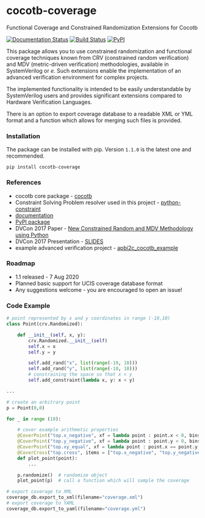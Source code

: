 # cocotb-coverage
Functional Coverage and Constrained Randomization Extensions for Cocotb

[![Documentation Status](https://readthedocs.org/projects/cocotb-coverage/badge/?version=latest)](http://cocotb-coverage.readthedocs.org/en/latest/)
[![Build Status](https://travis-ci.org/mciepluc/cocotb-coverage.svg?branch=master)](https://travis-ci.org/mciepluc/cocotb-coverage)
[![PyPI](https://img.shields.io/pypi/dm/cocotb-coverage.svg?label=PyPI%20downloads)](https://pypi.org/project/cocotb-coverage/)

This package allows you to use constrained randomization and functional coverage techniques known from CRV (constrained random verification) and MDV (metric-driven verification) methodologies, available in SystemVerilog or _e_. Such extensions enable the implementation of an advanced verification environment for complex projects.

The implemented functionality is intended to be easily understandable by SystemVerilog users and provides significant extensions compared to Hardware Verification Languages.

There is an option to export coverage database to a readable XML or YML format and a function which allows for merging such files is provided.

### Installation
The package can be installed with pip. Version ```1.1.0``` is the latest one and recommended.
```
pip install cocotb-coverage
```

### References

* cocotb core package - [cocotb](https://github.com/potentialventures/cocotb)
* Constraint Solving Problem resolver used in this project - [python-constraint](https://github.com/python-constraint/python-constraint)
* [documentation](https://cocotb-coverage.readthedocs.io/en/latest/)
* [PyPI package](https://pypi.org/project/cocotb-coverage/1.1.dev0)
* DVCon 2017 Paper - [New Constrained Random and MDV Methodology using Python](http://events.dvcon.org/2017/proceedings/papers/02_3.pdf)
* DVCon 2017 Presentation - [SLIDES](http://events.dvcon.org/2017/proceedings/slides/02_3.pdf)
* example advanced verification project - [apbi2c_cocotb_example](https://github.com/mciepluc/apbi2c_cocotb_example)

### Roadmap
* 1.1 released - 7 Aug 2020
* Planned basic support for UCIS coverage database format
* Any suggestions welcome - you are encouraged to open an issue!

### Code Example
```Python
# point represented by x and y coordinates in range (-10,10)
class Point(crv.Randomized):

    def __init__(self, x, y):
        crv.Randomized.__init__(self)
        self.x = x
        self.y = y

        self.add_rand("x", list(range(-10, 10)))
        self.add_rand("y", list(range(-10, 10)))
        # constraining the space so that x < y
        self.add_constraint(lambda x, y: x < y)

...

# create an arbitrary point
p = Point(0,0)

for _ in range (10):

    # cover example arithmetic properties
    @CoverPoint("top.x_negative", xf = lambda point : point.x < 0, bins = [True, False])
    @CoverPoint("top.y_negative", xf = lambda point : point.y < 0, bins = [True, False])
    @CoverPoint("top.xy_equal", xf = lambda point : point.x == point.y, bins = [True, False])
    @CoverCross("top.cross", items = ["top.x_negative", "top.y_negative"])
    def plot_point(point):
        ...

    p.randomize()  # randomize object
    plot_point(p)  # call a function which will sample the coverage

# export coverage to XML
coverage_db.export_to_xml(filename="coverage.xml")
# export coverage to YAML
coverage_db.export_to_yaml(filename="coverage.yml")
```

